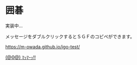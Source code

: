 # 囲碁

実装中...

メッセージをダブルクリックするとＳＧＦのコピペができます。

https://m-owada.github.io/igo-test/

[(@Θ@) ﾏｯﾏｰｯ!!](https://m-owada.github.io/igo-test/?mode=p)
